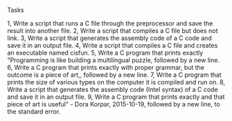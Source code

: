 Tasks

1, Write a script that runs a C file through the preprocessor and save the result into another file.
2, Write a script that compiles a C file but does not link.
3, Write a script that generates the assembly code of a C code and save it in an output file.
4, Write a script that compiles a C file and creates an executable named cisfun.
5, Write a C program that prints exactly "Programming is like building a multilingual puzzle, followed by a new line.
6, Write a C program that prints exactly with proper grammar, but the outcome is a piece of art,, followed by a new line.
7, Write a C program that prints the size of various types on the computer it is compiled and run on.
8, Write a script that generates the assembly code (Intel syntax) of a C code and save it in an output file.
9, Write a C program that prints exactly and that piece of art is useful" - Dora Korpar, 2015-10-19, followed by a new line, to the standard error.
